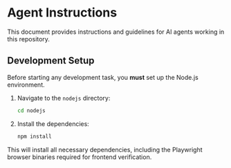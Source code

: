 # Agent Instructions

This document provides instructions and guidelines for AI agents working in this repository.

## Development Setup

Before starting any development task, you **must** set up the Node.js environment.

1.  Navigate to the `nodejs` directory:
    ```bash
    cd nodejs
    ```

2.  Install the dependencies:
    ```bash
    npm install
    ```

This will install all necessary dependencies, including the Playwright browser binaries required for frontend verification.
